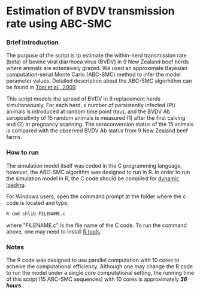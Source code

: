 # Estimation of BVDV transmission rate using ABC-SMC

### Brief introduction
The purpose of the script is to estimate the within-herd transmission rate (beta) of bovine viral diarrhoea virus (BVDV)
in 9 New Zealand beef herds where animals are extensively grazed. 
We used an approximate Bayesian computation-serial Monte Carlo (ABC-SMC) method to infer the model parameter values.
Detailed description about the ABC-SMC algorhithm can be found in [Toni et al., 2009](https://royalsocietypublishing.org/doi/full/10.1098/rsif.2008.0172).

This script models the spread of BVDV in 9 replacement herds simultaneously. For each herd, x number of persistently infected (PI) animals
is introduced at random time point (tau), and the BVDV Ab seropositivity of 15 random animals is measured 
(1) after the first calving and (2) at pregnancy scanning. The seroconversion status of the 15 animals is compared with the observed
BVDV Ab status from 9 New Zealand beef farms.


### How to run
The simulation model itself was coded in the C programming language, however, the ABC-SMC algorithm was designed to run in R.
In order to run the simulation model in R, the C code should be compiled for [dynamic loading](https://www.rdocumentation.org/packages/utils/versions/3.6.2/topics/SHLIB).

For Windows users, open the command prompt at the folder where the c code is located and type;
```sh
R cmd shlib FILENAME.c
```
where "FILENAME.c" is the file name of the C code. To run the command above, one may need to install [R tools](https://cran.r-project.org/bin/windows/Rtools/).


### Notes
The R code was designed to use parallel computation with 10 cores to acheive the computational efficiency. Although one may change the
R code to run the model under a single core computational setting, the running time of this script (15 ABC-SMC sequences) with 10 cores
is approximately __*36 hours*__.
